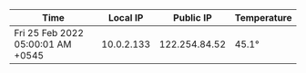 | Time     | Local IP | Public IP | Temperature |
| ----------- | ----------- | ----------- | ----------- |
| Fri 25 Feb 2022 05:00:01 AM +0545      | 10.0.2.133     | 122.254.84.52  | 45.1° |
